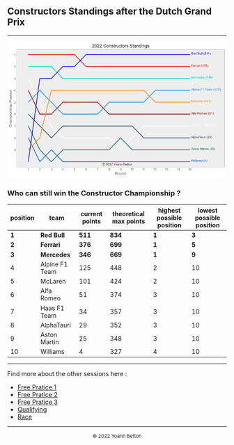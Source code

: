 ## Constructors Standings after the Dutch Grand Prix

---

<img src="/output/2022-09-04_Dutch_Grand_Prix/constructors_standings_championship_white.png?raw=true"/>

### Who can still win the Constructor Championship ?

| position | team           | current points | theoretical max points | highest possible position | lowest possible position |
| -------- | -------------- | -------------- | ---------------------- | ------------------------- | ------------------------ |
| **1**        | **Red Bull**       | **511**            | **834**                    | **1**                         | **3**                        |
| **2**        | **Ferrari**        | **376**            | **699**                    | **1**                         | **5**                        |
| **3**        | **Mercedes**       | **346**            | **669**                    | **1**                         | **9**                        |
| 4        | Alpine F1 Team | 125            | 448                    | 2                         | 10                       |
| 5        | McLaren        | 101            | 424                    | 2                         | 10                       |
| 6        | Alfa Romeo     | 51             | 374                    | 3                         | 10                       |
| 7        | Haas F1 Team   | 34             | 357                    | 3                         | 10                       |
| 8        | AlphaTauri     | 29             | 352                    | 3                         | 10                       |
| 9        | Aston Martin   | 25             | 348                    | 3                         | 10                       |
| 10       | Williams       | 4              | 327                    | 4                         | 10                       |

--- 

Find more about the other sessions here :
  - [Free Pratice 1](/page/FP1/2022-09-04_Dutch_Grand_Prix)  
  - [Free Pratice 2](/page/FP2/2022-09-04_Dutch_Grand_Prix) 
  - [Free Pratice 3](/page/FP3/2022-09-04_Dutch_Grand_Prix)
  - [Qualifying](/page/Qualifying/2022-09-04_Dutch_Grand_Prix) 
  - [Race](/page/Race/2022-09-04_Dutch_Grand_Prix)

---

<div style="text-align: center">
  <p style="font-size:11px">&copy; 2022 Yoann Betton</p>
</div>

<!-- ---

<p style="font-size:11px">Page generated from <a href="https://github.com/yoannbtn/yoannbtn.github.io">github.com/yoannbtn</a>.</p> -->